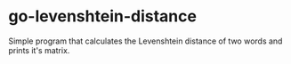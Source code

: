 # go-levenshtein-distance

Simple program that calculates the Levenshtein distance of two words and prints it's matrix.
